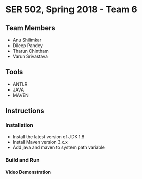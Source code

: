 # SER 502, Spring 2018 - Team 6

## Team Members

* Anu Shilimkar
* Dileep Pandey
* Tharun Chintham
* Varun Srivastava

## Tools

* ANTLR
* JAVA
* MAVEN

## Instructions

### Installation
* Install the latest version of JDK 1.8
* Install Maven version 3.x.x
* Add java and maven to system path variable

### Build and Run

#### Video Demonstration
